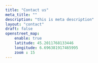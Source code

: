 ```yaml
---
title: "Contact us"
meta_title: ""
description: "this is meta description"
layout: "contact"
draft: false
openstreet_map:
    enable: true
    latitude: 45.2011768133446 
    longitude: 6.696381917465995
    zoom : 15
---
```



